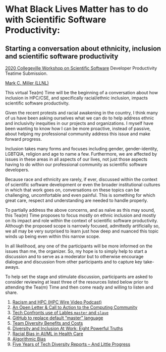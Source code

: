 # What Black Lives Matter has to do with Scientific Software Productivity:

## Starting a conversation about ethnicity, inclusion and scientific software productivity

[2020 Collegeville Workshop on Scientific Software](https://collegeville.github.io/CW20/) Developer Productivity Teatime Submission.

[Mark C. Miller (LLNL)](https://github.com/markcmiller86)

This virtual Tea(m) Time will be the beginning of a conversation about how
inclusion in HPC/CSE, and specifically racial/ethnic inclusion, impacts
scientific software productivity.

Given the recent protests and racial awakening in the country, I think many
of us have been asking ourselves what we can do to help address ethnic and
inclusivity inequities in our projects and organizations. I myself have been
wanting to know how I can be more proactive, instead of passive, about
helping my professional community address this issue and make forward progress.

Inclusion takes many forms and focuses including gender, gender-identity,
LGBTQIA, religion and age to name a few. Furthermore, we are affected by
issues in these areas in all aspects of our lives, not just those aspects
having to do within our professional community as scientific software
developers.

Because race and ethnicity are rarely, if ever, discussed within the context
of scientific software development or even the broader institutional cultures
in which that work goes on, conversations on these topics can be challenging,
uncomfortable and even painful. This is something for which great care,
respect and understanding are needed to handle properly.

To partially address the above concerns, and as naïve as this may sound, this
Tea(m) Time proposes to focus mostly on ethnic inclusion and mostly on its
impact and role within the context of scientific software productivity.
Although the proposed scope is narrowly focused, admittedly artificially so,
we all may be very surprised to learn just how deep and nuanced this topic
winds up being even within this narrow scope.

In all likelihood, any one of the participants will be more informed on the
issues than me, the organizer. So, my hope is to simply help to start a
discussion and to serve as a moderator but to otherwise encourage dialogue
and discussion from other participants and to capture key take-aways.

To help set the stage and stimulate discussion, participants are asked to
consider reviewing at least three of the resources listed below prior to
attending the Tea(m) Time and then come ready and willing to listen and
share.

1. [Racism and HPC (HPC Wire Video Podcast)](https://www.hpcwire.com/2020/06/29/racism-and-hpc-special-podcast)
2. [An Open Letter & Call to Action to the Computing Community](https://blackincomputing.org/)
3. [Tech Confronts use of Lables `master` and `slave`](https://www.wired.com/story/tech-confronts-use-labels-master-slave/)
3. [GitHub to replace default “master” language](https://www.zdnet.com/article/github-to-replace-master-with-alternative-term-to-avoid-slavery-references/)
4. [Team Diversity Benefits and Costs](https://en.wikipedia.org/wiki/Team_diversity#Benefits_and_costs_to_teams)
5. [Diversity and Inclusion At Work: Eight Powerful Truths](https://www2.deloitte.com/us/en/insights/deloitte-review/issue-22/diversity-and-inclusion-at-work-eight-powerful-truths.html)
6. [Racial Bias in AI/ML in Health Care](https://www.nature.com/articles/d41586-019-03228-6)
7. [Algorithmic Bias](https://en.wikipedia.org/wiki/Algorithmic_bias)
8. [Five Years of Tech Diversity Reports – And Little Progress](https://www.wired.com/story/five-years-tech-diversity-reports-little-progress/)
